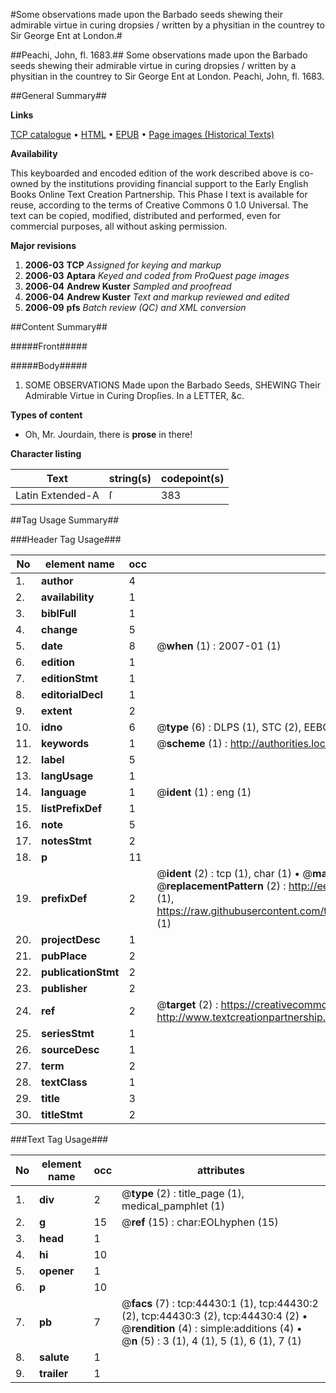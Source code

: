 #Some observations made upon the Barbado seeds shewing their admirable virtue in curing dropsies / written by a physitian in the countrey to Sir George Ent at London.#

##Peachi, John, fl. 1683.##
Some observations made upon the Barbado seeds shewing their admirable virtue in curing dropsies / written by a physitian in the countrey to Sir George Ent at London.
Peachi, John, fl. 1683.

##General Summary##

**Links**

[TCP catalogue](http://www.ota.ox.ac.uk/tcp/)  • 
[HTML](http://tei.it.ox.ac.uk/tcp/Texts-HTML/free/A56/A56757.html)  • 
[EPUB](http://tei.it.ox.ac.uk/tcp/Texts-EPUB/free/A56/A56757.epub) • 
[Page images (Historical Texts)](https://data.historicaltexts.jisc.ac.uk/view?pubId=eebo-09981116e&pageId=eebo-09981116e-44430-1)

**Availability**

This keyboarded and encoded edition of the
	       work described above is co-owned by the institutions
	       providing financial support to the Early English Books
	       Online Text Creation Partnership. This Phase I text is
	       available for reuse, according to the terms of Creative
	       Commons 0 1.0 Universal. The text can be copied,
	       modified, distributed and performed, even for
	       commercial purposes, all without asking permission.

**Major revisions**

1. __2006-03__ __TCP__ *Assigned for keying and markup*
1. __2006-03__ __Aptara__ *Keyed and coded from ProQuest page images*
1. __2006-04__ __Andrew Kuster__ *Sampled and proofread*
1. __2006-04__ __Andrew Kuster__ *Text and markup reviewed and edited*
1. __2006-09__ __pfs__ *Batch review (QC) and XML conversion*

##Content Summary##

#####Front#####

#####Body#####

1. SOME
OBSERVATIONS
Made upon the
Barbado Seeds,
SHEWING
Their Admirable Virtue in Curing
Dropſies.
In a LETTER, &c.

**Types of content**

  * Oh, Mr. Jourdain, there is **prose** in there!

**Character listing**


|Text|string(s)|codepoint(s)|
|---|---|---|
|Latin Extended-A|ſ|383|

##Tag Usage Summary##

###Header Tag Usage###

|No|element name|occ|attributes|
|---|---|---|---|
|1.|__author__|4||
|2.|__availability__|1||
|3.|__biblFull__|1||
|4.|__change__|5||
|5.|__date__|8| @__when__ (1) : 2007-01 (1)|
|6.|__edition__|1||
|7.|__editionStmt__|1||
|8.|__editorialDecl__|1||
|9.|__extent__|2||
|10.|__idno__|6| @__type__ (6) : DLPS (1), STC (2), EEBO-CITATION (1), OCLC (1), VID (1)|
|11.|__keywords__|1| @__scheme__ (1) : http://authorities.loc.gov/ (1)|
|12.|__label__|5||
|13.|__langUsage__|1||
|14.|__language__|1| @__ident__ (1) : eng (1)|
|15.|__listPrefixDef__|1||
|16.|__note__|5||
|17.|__notesStmt__|2||
|18.|__p__|11||
|19.|__prefixDef__|2| @__ident__ (2) : tcp (1), char (1)  •  @__matchPattern__ (2) : ([0-9\-]+):([0-9IVX]+) (1), (.+) (1)  •  @__replacementPattern__ (2) : http://eebo.chadwyck.com/downloadtiff?vid=$1&page=$2 (1), https://raw.githubusercontent.com/textcreationpartnership/Texts/master/tcpchars.xml#$1 (1)|
|20.|__projectDesc__|1||
|21.|__pubPlace__|2||
|22.|__publicationStmt__|2||
|23.|__publisher__|2||
|24.|__ref__|2| @__target__ (2) : https://creativecommons.org/publicdomain/zero/1.0/ (1), http://www.textcreationpartnership.org/docs/. (1)|
|25.|__seriesStmt__|1||
|26.|__sourceDesc__|1||
|27.|__term__|2||
|28.|__textClass__|1||
|29.|__title__|3||
|30.|__titleStmt__|2||


###Text Tag Usage###

|No|element name|occ|attributes|
|---|---|---|---|
|1.|__div__|2| @__type__ (2) : title_page (1), medical_pamphlet (1)|
|2.|__g__|15| @__ref__ (15) : char:EOLhyphen (15)|
|3.|__head__|1||
|4.|__hi__|10||
|5.|__opener__|1||
|6.|__p__|10||
|7.|__pb__|7| @__facs__ (7) : tcp:44430:1 (1), tcp:44430:2 (2), tcp:44430:3 (2), tcp:44430:4 (2)  •  @__rendition__ (4) : simple:additions (4)  •  @__n__ (5) : 3 (1), 4 (1), 5 (1), 6 (1), 7 (1)|
|8.|__salute__|1||
|9.|__trailer__|1||
